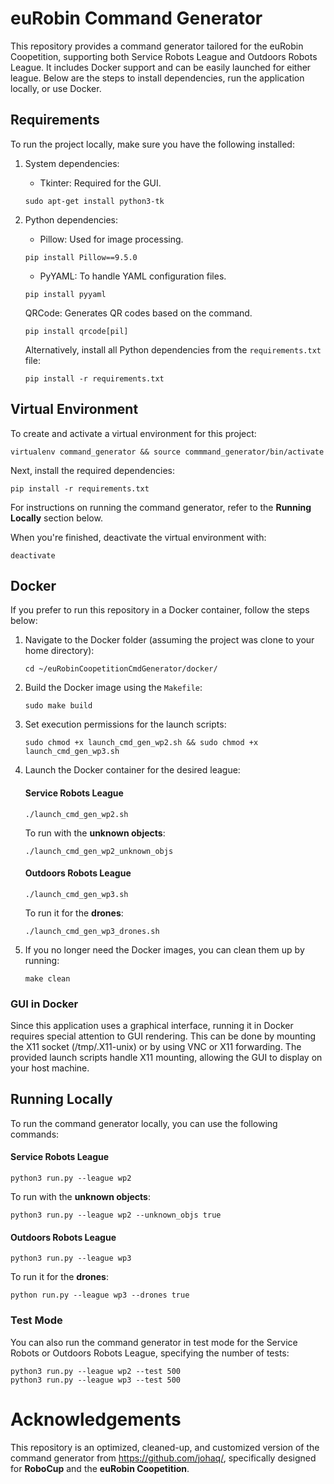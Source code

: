 # euRobin Command Generator

This repository provides a command generator tailored for the euRobin Coopetition, supporting both Service Robots League and Outdoors Robots League. It includes Docker support and can be easily launched for either league. Below are the steps to install dependencies, run the application locally, or use Docker.



## Requirements
To run the project locally, make sure you have the following installed:

1. System dependencies:

    - Tkinter: Required for the GUI.
    ```
    sudo apt-get install python3-tk
    ```

2. Python dependencies: 
    - Pillow: Used for image processing.
    ```
    pip install Pillow==9.5.0
    ```

    - PyYAML: To handle YAML configuration files.
    ```
    pip install pyyaml
    ```

    QRCode: Generates QR codes based on the command.
    ```
    pip install qrcode[pil]
    ```

    Alternatively, install all Python dependencies from the ```requirements.txt``` file:
    ```
    pip install -r requirements.txt
    ```

## Virtual Environment
To create and activate a virtual environment for this project:
 ```
virtualenv command_generator && source commmand_generator/bin/activate
```

Next, install the required dependencies:

```
pip install -r requirements.txt
```

For instructions on running the command generator, refer to the **Running Locally** section below.

When you're finished, deactivate the virtual environment with:
```
deactivate
```

## Docker
If you prefer to run this repository in a Docker container, follow the steps below:

1. Navigate to the Docker folder (assuming the project was clone to your home directory):
    ```
    cd ~/euRobinCoopetitionCmdGenerator/docker/
    ```

2. Build the Docker image using the ```Makefile```:
    ```
    sudo make build
    ```

3. Set execution permissions for the launch scripts:
    ```
    sudo chmod +x launch_cmd_gen_wp2.sh && sudo chmod +x launch_cmd_gen_wp3.sh
    ```

4. Launch the Docker container for the desired league:
    #### Service Robots League
    ```
    ./launch_cmd_gen_wp2.sh
    ```

    To run with the **unknown objects**:
    ```
    ./launch_cmd_gen_wp2_unknown_objs
    ```

    #### Outdoors Robots League
    ```
    ./launch_cmd_gen_wp3.sh
    ```

    To run it for the **drones**:
    ```
    ./launch_cmd_gen_wp3_drones.sh
    ```

5. If you no longer need the Docker images, you can clean them up by running:
    ```
    make clean
    ```

### GUI in Docker
Since this application uses a graphical interface, running it in Docker requires special attention to GUI rendering. This can be done by mounting the X11 socket (/tmp/.X11-unix) or by using VNC or X11 forwarding. The provided launch scripts handle X11 mounting, allowing the GUI to display on your host machine.






## Running Locally

To run the command generator locally, you can use the following commands:

#### Service Robots League
```
python3 run.py --league wp2
```

To run with the **unknown objects**:
```
python3 run.py --league wp2 --unknown_objs true
```


#### Outdoors Robots League
```
python3 run.py --league wp3
```

To run it for the **drones**:
```
python run.py --league wp3 --drones true
```

### Test Mode

You can also run the command generator in test mode for the Service Robots or Outdoors Robots League, specifying the number of tests:

```
python3 run.py --league wp2 --test 500
python3 run.py --league wp3 --test 500
```





# Acknowledgements

This repository is an optimized, cleaned-up, and customized version of the command generator from https://github.com/johaq/, specifically designed for **RoboCup** and the **euRobin Coopetition**.


